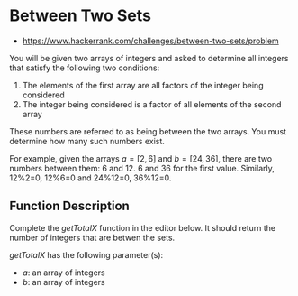 

# Between Two Sets

 - https://www.hackerrank.com/challenges/between-two-sets/problem

You will be given two arrays of integers and asked to determine all integers that satisfy the following two
conditions:
1. The elements of the first array are all factors of the integer being considered
2. The integer being considered is a factor of all elements of the second array

These numbers are referred to as being between the two arrays. You must determine how many such
numbers exist.

For example, given the arrays $a=[2,6]$ and $b=[24,36]$, there are two numbers between them: 6 and 12. $6%2=0, 24%6=0$ and $36%6=0$ for the first value. Similarly, 12%2=0, 12%6=0
and 24%12=0, 36%12=0.

## Function Description

Complete the *getTotalX* function in the editor below. It should return the number of integers that are
betwen the sets.

*getTotalX* has the following parameter(s):
 - *a*: an array of integers
 - *b*: an array of integers
